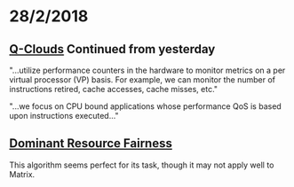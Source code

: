 # 28/2/2018

## [Q-Clouds](https://www.microsoft.com/en-us/research/wp-content/uploads/2010/04/QClouds.pdf) Continued from yesterday

"...utilize performance counters in the hardware to monitor metrics on a per virtual processor (VP) basis. For example, we can monitor the number of instructions retired, cache accesses, cache misses, etc."

"...we focus on CPU bound applications whose performance QoS is based upon instructions executed..."

## [Dominant Resource Fairness](https://people.eecs.berkeley.edu/~alig/papers/drf.pdf)

This algorithm seems perfect for its task, though it may not apply well to Matrix.
